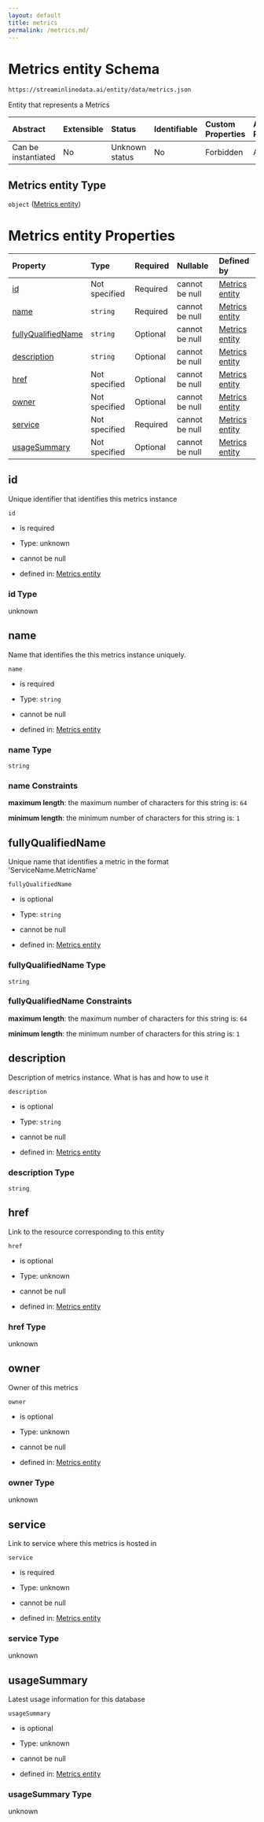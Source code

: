 ```yaml
---
layout: default
title: metrics
permalink: /metrics.md/
---
```

# Metrics entity Schema

```txt
https://streaminlinedata.ai/entity/data/metrics.json
```

Entity that represents a Metrics

| Abstract            | Extensible | Status         | Identifiable | Custom Properties | Additional Properties | Access Restrictions | Defined In                                                      |
| :------------------ | :--------- | :------------- | :----------- | :---------------- | :-------------------- | :------------------ | :-------------------------------------------------------------- |
| Can be instantiated | No         | Unknown status | No           | Forbidden         | Allowed               | none                | [metrics.json](metrics.md "open original schema") |

## Metrics entity Type

`object` ([Metrics entity](metrics.md))

# Metrics entity Properties

| Property                                  | Type          | Required | Nullable       | Defined by                                                                                                                                       |
| :---------------------------------------- | :------------ | :------- | :------------- | :----------------------------------------------------------------------------------------------------------------------------------------------- |
| [id](#id)                                 | Not specified | Required | cannot be null | [Metrics entity](metrics-properties-id.md "https://streaminlinedata.ai/entity/data/metrics.json#/properties/id")                                 |
| [name](#name)                             | `string`      | Required | cannot be null | [Metrics entity](metrics-properties-name.md "https://streaminlinedata.ai/entity/data/metrics.json#/properties/name")                             |
| [fullyQualifiedName](#fullyqualifiedname) | `string`      | Optional | cannot be null | [Metrics entity](metrics-properties-fullyqualifiedname.md "https://streaminlinedata.ai/entity/data/metrics.json#/properties/fullyQualifiedName") |
| [description](#description)               | `string`      | Optional | cannot be null | [Metrics entity](metrics-properties-description.md "https://streaminlinedata.ai/entity/data/metrics.json#/properties/description")               |
| [href](#href)                             | Not specified | Optional | cannot be null | [Metrics entity](metrics-properties-href.md "https://streaminlinedata.ai/entity/data/metrics.json#/properties/href")                             |
| [owner](#owner)                           | Not specified | Optional | cannot be null | [Metrics entity](metrics-properties-owner.md "https://streaminlinedata.ai/entity/data/metrics.json#/properties/owner")                           |
| [service](#service)                       | Not specified | Required | cannot be null | [Metrics entity](metrics-properties-service.md "https://streaminlinedata.ai/entity/data/metrics.json#/properties/service")                       |
| [usageSummary](#usagesummary)             | Not specified | Optional | cannot be null | [Metrics entity](metrics-properties-usagesummary.md "https://streaminlinedata.ai/entity/data/metrics.json#/properties/usageSummary")             |

## id

Unique identifier that identifies this metrics instance

`id`

*   is required

*   Type: unknown

*   cannot be null

*   defined in: [Metrics entity](metrics-properties-id.md "https://streaminlinedata.ai/entity/data/metrics.json#/properties/id")

### id Type

unknown

## name

Name that identifies the this metrics instance uniquely.

`name`

*   is required

*   Type: `string`

*   cannot be null

*   defined in: [Metrics entity](metrics-properties-name.md "https://streaminlinedata.ai/entity/data/metrics.json#/properties/name")

### name Type

`string`

### name Constraints

**maximum length**: the maximum number of characters for this string is: `64`

**minimum length**: the minimum number of characters for this string is: `1`

## fullyQualifiedName

Unique name that identifies a metric in the format 'ServiceName.MetricName'

`fullyQualifiedName`

*   is optional

*   Type: `string`

*   cannot be null

*   defined in: [Metrics entity](metrics-properties-fullyqualifiedname.md "https://streaminlinedata.ai/entity/data/metrics.json#/properties/fullyQualifiedName")

### fullyQualifiedName Type

`string`

### fullyQualifiedName Constraints

**maximum length**: the maximum number of characters for this string is: `64`

**minimum length**: the minimum number of characters for this string is: `1`

## description

Description of metrics instance. What is has and how to use it

`description`

*   is optional

*   Type: `string`

*   cannot be null

*   defined in: [Metrics entity](metrics-properties-description.md "https://streaminlinedata.ai/entity/data/metrics.json#/properties/description")

### description Type

`string`

## href

Link to the resource corresponding to this entity

`href`

*   is optional

*   Type: unknown

*   cannot be null

*   defined in: [Metrics entity](metrics-properties-href.md "https://streaminlinedata.ai/entity/data/metrics.json#/properties/href")

### href Type

unknown

## owner

Owner of this metrics

`owner`

*   is optional

*   Type: unknown

*   cannot be null

*   defined in: [Metrics entity](metrics-properties-owner.md "https://streaminlinedata.ai/entity/data/metrics.json#/properties/owner")

### owner Type

unknown

## service

Link to service where this metrics is hosted in

`service`

*   is required

*   Type: unknown

*   cannot be null

*   defined in: [Metrics entity](metrics-properties-service.md "https://streaminlinedata.ai/entity/data/metrics.json#/properties/service")

### service Type

unknown

## usageSummary

Latest usage information for this database

`usageSummary`

*   is optional

*   Type: unknown

*   cannot be null

*   defined in: [Metrics entity](metrics-properties-usagesummary.md "https://streaminlinedata.ai/entity/data/metrics.json#/properties/usageSummary")

### usageSummary Type

unknown

